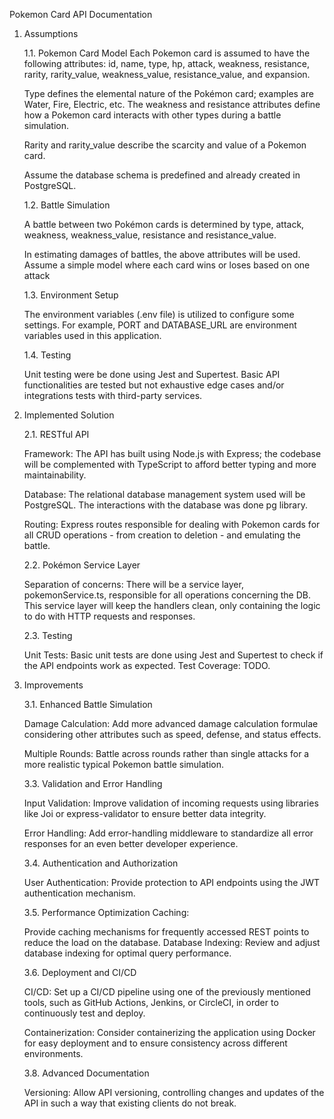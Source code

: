 Pokemon Card API Documentation

1. Assumptions

   1.1. Pokemon Card Model
   Each Pokemon card is assumed to have the following attributes:
   id, name, type, hp, attack, weakness, resistance, rarity, rarity_value, weakness_value, resistance_value, and expansion.

   Type defines the elemental nature of the Pokémon card; examples are Water, Fire, Electric, etc.
   The weakness and resistance attributes define how a Pokemon card interacts with other types during a battle simulation.

   Rarity and rarity_value describe the scarcity and value of a Pokemon card.

   Assume the database schema is predefined and already created in PostgreSQL.

   1.2. Battle Simulation

   A battle between two Pokémon cards is determined by type, attack, weakness, weakness_value, resistance and resistance_value.

   In estimating damages of battles, the above attributes will be used.
   Assume a simple model where each card wins or loses based on one attack

   1.3. Environment Setup

   The environment variables (.env file) is utilized to configure some settings. For example, PORT and DATABASE_URL are environment variables used in this application.

   1.4. Testing

   Unit testing were be done using Jest and Supertest.
   Basic API functionalities are tested but not exhaustive edge cases and/or integrations tests with third-party services.

2. Implemented Solution

   2.1. RESTful API

   Framework: The API has built using Node.js with Express; the codebase will be complemented with TypeScript to afford better typing and more maintainability.

   Database: The relational database management system used will be PostgreSQL. The interactions with the database was done pg library.

   Routing: Express routes responsible for dealing with Pokemon cards for all CRUD operations - from creation to deletion - and emulating the battle.

   2.2. Pokémon Service Layer

   Separation of concerns: There will be a service layer, pokemonService.ts, responsible for all operations concerning the DB.
   This service layer will keep the handlers clean, only containing the logic to do with HTTP requests and responses.

   2.3. Testing

   Unit Tests: Basic unit tests are done using Jest and Supertest to check if the API endpoints work as expected.
   Test Coverage: TODO.

3. Improvements

   3.1. Enhanced Battle Simulation

   Damage Calculation: Add more advanced damage calculation formulae considering other attributes such as speed, defense, and status effects.

   Multiple Rounds: Battle across rounds rather than single attacks for a more realistic typical Pokemon battle simulation.

   3.3. Validation and Error Handling

   Input Validation: Improve validation of incoming requests using libraries like Joi or express-validator to ensure better data integrity.

   Error Handling: Add error-handling middleware to standardize all error responses for an even better developer experience.

   3.4. Authentication and Authorization

   User Authentication: Provide protection to API endpoints using the JWT authentication mechanism.

   3.5. Performance Optimization Caching:

   Provide caching mechanisms for frequently accessed REST points to reduce the load on the database. Database Indexing: Review and adjust database indexing for optimal query performance.

   3.6. Deployment and CI/CD

   CI/CD: Set up a CI/CD pipeline using one of the previously mentioned tools, such as GitHub Actions, Jenkins, or CircleCI, in order to continuously test and deploy.

   Containerization: Consider containerizing the application using Docker for easy deployment and to ensure consistency across different environments.

   3.8. Advanced Documentation

   Versioning: Allow API versioning, controlling changes and updates of the API in such a way that existing clients do not break.
